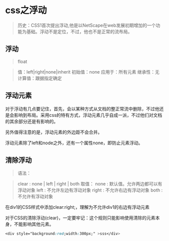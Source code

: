 # css之浮动

>历史：CSS1首次提出浮动,他是以NetScape在web发展初期增加的一个功能为基础。浮动不是定位，不过，他也不是正常的流布局。

## 浮动
>float

>值：left|right|none|inherit
初始值：none
应用于：所有元素
继承性：无
计算值：跟据指定确定

## 浮动元素
对于浮动有几点要记住，首先，会以某种方式从文档的整正常流中删除，不过他还是会影响到布局。采用css的特有方式，浮动元素几乎自成一派，不过他们对文档的其余部分还是有影响的。

另外值得注意的是，浮动元素的外边距不会合并。

浮动元素除了left和node之外，还有一个属性none，即防止元素浮动。

## 清除浮动

>语法：
 
>clear : none | left | right | both
取值：
none  :  默认值。允许两边都可以有浮动对象
left   :  不允许左边有浮动对象
right  :  不允许右边有浮动对象
both  :  不允许有浮动对象

在div1的CSS样式中添加clear:right;，理解为不允许div1的右边有浮动元素

对于CSS的清除浮动(clear)，一定要牢记：这个规则只能影响使用清除的元素本身，不能影响其他元素。

```css
<div style="background:red;width:300px;" >sss</div>
```
